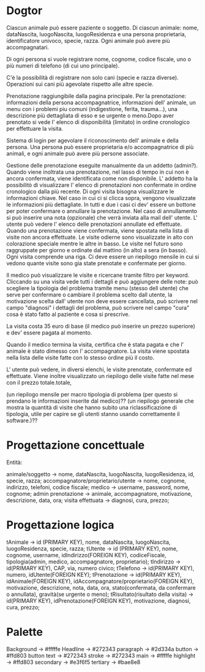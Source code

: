 # Dogtor

Ciascun animale può essere paziente o soggetto. Di ciascun animale: nome, dataNascita, luogoNascita, luogoResidenza e una persona proprietaria, identificatore univoco, specie, razza. Ogni animale può avere più accompagnatari.

Di ogni persona si vuole registrare nome, cognome, codice fiscale, uno o più numeri di telefono (di cui uno principale).

C'è la possibilità di registrare non solo cani (specie e razza diverse). Operazioni sui cani più agevolate rispetto alle altre specie.

Prenotazione raggiungibile dalla pagina principale. Per la prenotazione: informazioni della persona accompagnatrice, informazioni dell' animale, un menu con i problemi piu comuni (indigestione, ferita, trauma...), una descrizione più dettagliata di esso e se urgente o meno.Dopo aver prenotato si vede l' elenco di disponibilità (limitato) in ordine cronologico per effettuare la visita.

Sistema di login per agevolare il riconoscimento dell' animale e della persona. Una persona può essere proprietaria e/o accompagnatrice di più animali, e ogni animale può avere più persone associate.

Gestione delle prenotazione eseguite manualmente da un addetto (admin?). Quando viene inoltrata una prenotazione, nel lasso di tempo in cui non è ancora confermata, viene identificata come non disponibile. L' addetto ha la possibilitò di visualizzare l' elenco di prenotazioni non confermate in ordine cronologico dalla più recente. Di ogni visita bisogna visualizzare le informazioni chiave. Nel caso in cui ci si clicca sopra, vengono visualizzate le informazioni più dettagliate. In tutti e due i casi ci dev' essere un bottone per poter confermare o annullare la prenotazione. Nel caso di annullamento si può inserire una nota (opzionale) che verrà inviata alla mail dell' utente. L' utente può vedere l' elenco delle prenotazioni annullate ed effettuate.
Quando una prenotazione viene confermata, viene spostata nella lista di visite non ancora effettuate. Le visite odierne sono visualizzate in alto con colorazione speciale mentre le altre in basso. Le visite nel futuro sono raggruppate per giorno e ordinate dal mattino (in alto) a sera (in basso). Ogni visita comprende una riga. Ci deve essere un riepilogo mensile in cui si vedono quante visite sono gia state prenotate e confermate per giorno.

Il medico può visualizzare le visite e ricercane tramite filtro per keyword. Cliccando su una visita vede tutti i dettagli e può aggiungere delle note: può scegliere la tipologia del problema tramite menu (stesso dell utente) che serve per confermare o cambiare il problema scelto dall utente, la motivazione scelta dall' utente non deve essere cancellata, può scrivere nel campo "diagnosi" i dettagli del problema, può scrivere nel campo "cura" cosa è stato fatto al paziente e cosa si prescrive.

La visita costa 35 euro di base (il medico può inserire un prezzo superiore) e dev' essere pagata al momento.

Quando il medico termina la visita, certifica che è stata pagata e che l' animale è stato dimesso con l' accompagnatore. La visita viene spostata nella lista delle visite fatte con lo stesso ordine più il costo.

L' utente può vedere, in diversi elenchi, le visite prenotate, confermate ed effettuate.
Viene inoltre visualizzato un riepilogo delle visite fatte nel mese con il prezzo totale.totale,

(un riepilogo mensile per
macro tipologia di problema (per questo si prendano le informazioni inserite dal medico)?? (un riepilogo
generale che mostra la quantità di visite che hanno subito una riclassificazione di tipologia, utile per capire
se gli utenti stanno usando correttamente il software.)??

# Progettazione concettuale

Entità:

animale/soggetto -> nome, dataNascita, luogoNascita, luogoResidenza, id, specie, razza;
accompagnatore/proprietario/utente -> nome, cognome, indirizzo, telefoni, codice fiscale;
medico -> username, password, nome, cognome;
admin
prenotazione -> animale, accompagnatore, motivazione, descrizione, data, ora;
visita effettuata -> diagnosi, cura, prezzo;

# Progettazione logica

tAnimale -> id (PRIMARY KEY), nome, dataNascita, luogoNascita, luogoResidenza, specie, razza;
tUtente -> id (PRIMARY KEY), nome, cognome, username, idIndirizzo(FOREIGN KEY), codiceFiscale, tipologia(admin, medico, accompagnatore, proprietario);
tIndirizzo -> id(PRIMARY KEY), CAP, via, numero civico;
tTelefono -> id(PRIMARY KEY), numero, idUtente(FOREIGN KEY);
tPrenotazione -> id(PRIMARY KEY), idAnimale(FOREIGN KEY), idAccompagnatore/proprietario(FOREIGN KEY), motivazione, descrizione, nota, data, ora, stato(confermata, da confermare o annullata), gravità(se urgente o meno);
tRisultato(risultato della visita) -> id(PRIMARY KEY), idPrenotazione(FOREIGN KEY), motivazione, diagnosi, cura, prezzo;

# Palette

Background -> #fffffe
Headline -> #272343
paragraph -> #2d334a
button -> #ffd803
button text -> #272343
stroke -> #272343
main -> #fffffe
highlight -> #ffd803
secondary -> #e3f6f5
tertiary -> #bae8e8
